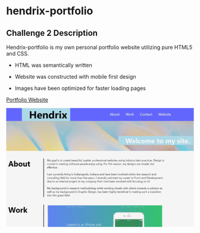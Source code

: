 # hendrix-portfolio #

## Challenge 2 Description ##

Hendrix-portfolio is my own personal portfolio website utilizing pure HTML5 and CSS. 

* HTML was semantically written

* Website was constructed with mobile first design 

* Images have been optimized for faster loading pages

[Portfolio Website](https://hendrix-portfolio.netlify.app/)

![Horiseon screenshot one](/assets/images/hendrix-site.jpg "Hendrix portfolio site") 
